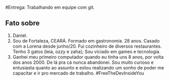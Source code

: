 #Entrega: Trabalhando em equipe com git.

## Fato sobre <Daniel>

1. Daniel.
2. Sou de Fortaleza, CEARÁ. Formado em gastronomia. 28 anos. Casado com a Lorena desde junho/20. Fui cozinheiro de diversos restaurantes. Tenho 3 gatos (leia, ozzy e zaha); Sou viciado em games e tecnologia. 
3. Ganhei meu primeiro computador quando eu tinha uns 8 anos, por volta dos anos 2000. De lá pra cá nunca abandonei. Sou muito curioso e entusiasta quanto ao assunto e estou realizando um sonho de poder me capacitar e ir pro mercado de trabalho. #FreeTheDevInsideYou
